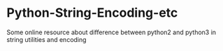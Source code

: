 # Python-String-Encoding-etc
Some online resource about difference between python2 and python3 in string utilities and encoding
